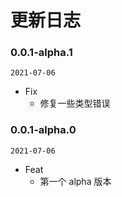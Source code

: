 # 更新日志

### 0.0.1-alpha.1

`2021-07-06`

- Fix
  - 修复一些类型错误

### 0.0.1-alpha.0

`2021-07-06`

- Feat
  - 第一个 alpha 版本
